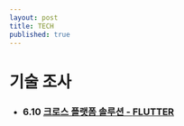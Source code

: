 ```yaml
---
layout: post
title: TECH
published: true
---
```


# 기술 조사
 
* ### 6.10 [크로스 플랫폼 솔루션 - **FLUTTER**](http://ykss.github.io/flutter)